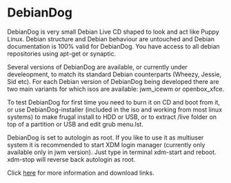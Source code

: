 # DebianDog 

DebianDog is very small Debian Live CD shaped to look and act like Puppy Linux. Debian structure and Debian behaviour are untouched and Debian documentation is 100% valid for DebianDog. You have access to all debian repositories using apt-get or synaptic.

Several versions of DebianDog are available, or currently under develeopment, to match its standard Debian counterparts (Wheezy, Jessie, Sid etc). For each Debian version of DebianDog being developed there are two main variants for which isos are available: jwm_icewm or openbox_xfce.

To test DebianDog for first time you need to burn it on CD and boot from it, or use DebianDog-installer (included in the iso and working from most linux systems) to make frugal install to HDD or USB, or to extract /live folder on top of a partition or USB and edit grub menu.lst.

DebianDog is set to autologin as root. If you like to use it as multiuser system it is recommended to start XDM login manager (currently only available only in jwm version). Just type in terminal xdm-start and reboot. xdm-stop will reverse back autologin as root.

Click [here](http://www.murga-linux.com/puppy/viewtopic.php?t=93225) for more information and download links.
